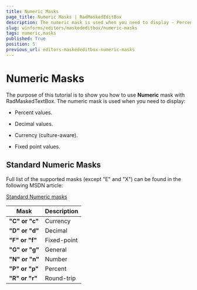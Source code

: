 ```yaml
---
title: Numeric Masks
page_title: Numeric Masks | RadMaskedEditBox
description: The numeric mask is used when you need to display - Percent values, Decimal values, Currency (culture-aware), Fixed point values.
slug: winforms/editors/maskededitbox/numeric-masks
tags: numeric,masks
published: True
position: 5
previous_url: editors-maskededitbox-numeric-masks
---
```


# Numeric Masks

The purpose of this tutorial is to show you how to use __Numeric__ mask with RadMaskedTextBox. The numeric mask is used when you need to display:
        

* Percent values.

* Decimal values.

* Currency (culture-aware).

* Fixed point values.

## Standard Numeric Masks

Full list of the supported masks (except "E" and "X") can be found in the following MSDN article:
        

[Standard Numeric masks](http://msdn.microsoft.com/en-us/library/dwhawy9k.aspx)


| Mask | Description |
| ------ | ------ |
| __"C" or "c"__ |Currency|
| __"D" or "d"__ |Decimal|
| __"F" or "f"__ |Fixed-point|
| __"G" or "g"__ |General|
| __"N" or "n"__ |Number|
| __"P" or "p"__ |Percent|
| __"R" or "r"__ |Round-trip|
